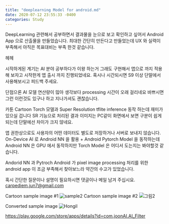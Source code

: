 ```yaml
---
title: "deeplearning Model for android.md"
date: 2020-07-12 23:55:33 -0400
categories: Study
---
```


DeepLearning  관련해서 공부하면서 결과물을 눈으로 보고 확인하고 싶어서 Android App 으로 산출물을 만들었습니다.
최대한 간단히 만든다고 만들었는데 UX 와 실력이 부족해서 아직은 목표대비는 부족 한것 같습니다.

헤헤 

시작하게된 계기는 AI 분야 공부하다가 이왕 하는거 그래도 구현해서 앱으로 까지 적용해 보자고 시작한게 앱 출시 까지 진행되었네요.
혹시나 시간되시면 S9 이상 단말에서  사용해보시고 피드백 주세요.

단점으론 AI 모델 연산량이 많아 생각보다 processing 시간이 오래 걸리네요 
바쁘시면 그런 이런것도 있구나 하고 지나가셔도 괜찮습니다.

카툰 Cartoon Torch 모델과 Super Resolution tflite inference 동작 하는데 재미가 있으실 겁니다
SR 기능으로 처리된 결과 이미지는 PC같이 화면에서 보면 구분이 쉽게 되는데 단말에선 차이가 크지 않네요.

앱 권한상으로도 사용자의 어떤 데이터도 별도로 저장하거나 서버로 보내지 않습니다.
On-Device AI 로 Android NN 을 활용 + Android Pytorch Model 을 동작하는데 
Android NN 은 GPU 에서 동작하지만 Torch Model 은 어디서 도는지는 봐야할것 같습니다.


Andorid NN 과 Pytroch Android 가 pixel image processing  처리를 위한 android app 이 조금 부족해서 찾아보느라 
약간의 수고가 있었습니다.


혹시 간단한 질문이나 설명이 필요하시면 댓글이나 메일 남겨 주십시요.
carpediem.jun7@gmail.com

Cartoon sample image #1
![sample2](https://user-images.githubusercontent.com/5698411/87249662-43853600-c49b-11ea-90df-8a5130f756b9.png)
Cartoon sample image #2
![그림2](https://user-images.githubusercontent.com/5698411/87249665-4a13ad80-c49b-11ea-9c0d-4b4814280c19.png)

Converted sample image
![Hongil](https://user-images.githubusercontent.com/5698411/87249669-526be880-c49b-11ea-99d6-1a1d1ce0c172.jpg)



https://play.google.com/store/apps/details?id=com.joonAI.AI_Filter

